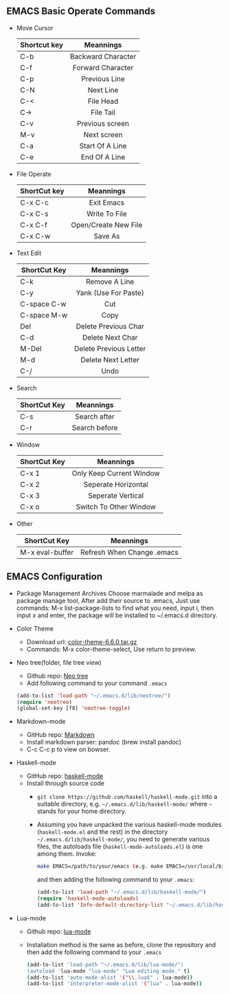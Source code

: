 ## EMACS Basic Operate Commands

- Move Cursor

  | Shortcut key        | Meannings                 |
  | ------------------  |:--------------------:     |
  | C-b                 | Backward Character        |
  | C-f                 | Forward Character         |
  | C-p                 | Previous Line             |
  | C-N                 | Next Line                 |
  | C-<                 | File Head                 |
  | C->                 | File Tail                 |
  | C-v                 | Previous screen           |
  | M-v                 | Next screen               |
  | C-a                 | Start Of A Line           |
  | C-e                 | End Of A Line             |

  
- File Operate

  | ShortCut key        | Meannings                 |
  | ------------------- |:-----------------------:  |
  | C-x C-c             | Exit Emacs                |
  | C-x C-s             | Write To File             |
  | C-x C-f             | Open/Create New File      |
  | C-x C-w             | Save As                   |
  
  
- Text Edit

  | ShortCut Key        | Meannings                 |
  | ------------------- |:------------------------: |
  | C-k                 | Remove A Line             |
  | C-y                 | Yank (Use For Paste)      |
  | C-space C-w         | Cut                       |
  | C-space M-w         | Copy                      |
  | Del                 | Delete Previous Char      |
  | C-d                 | Delete Next Char          |
  | M-Del               | Delete Previous Letter    |
  | M-d                 | Delete Next Letter        |
  | C-/                 | Undo                      |
  
  
- Search  
  
  | ShortCut Key        | Meannings                 |
  | ------------------- |:------------------------: |
  | C-s                 | Search after              |
  | C-r                 | Search before             |
  
  
- Window


  | ShortCut Key        | Meannings                 |
  | ------------------  |:------------------------: |
  | C-x 1               | Only Keep Current Window  |
  | C-x 2               | Seperate Horizontal       |
  | C-x 3               | Seperate Vertical         |
  | C-x o               | Switch To Other Window    |

- Other
 
  | ShortCut Key        | Meannings                 |
  | ------------------  |:------------------------: |
  | M-x eval-buffer     | Refresh When Change .emacs|
  
  
## EMACS Configuration

- Package Management Archives
Choose marmalade and melpa as package manage tool, After add their source to .emacs, Just use commands: M-x list-package-lists to find what you need, input i, then input x and enter, the package will be installed to ~/.emacs.d directory.


- Color Theme
  - Download url: [color-theme-6.6.0.tar.gz](http://ftp.twaren.net/Unix/NonGNU/color-theme/color-theme-6.6.0.tar.gz)
  - Commands: M-x color-theme-select, Use return to preview.

- Neo tree(folder, file tree view)
  - Github repo: [Neo tree](https://github.com/jaypei/emacs-neotree)
  - Add following command to your command `.emacs`
  
  ```el
  (add-to-list 'load-path "~/.emacs.d/lib/neotree/")
  (require 'neotree)
  (global-set-key [f8] 'neotree-toggle)
  ```

- Markdown-mode
  - GitHub repo: [Markdown](https://github.com/jrblevin/markdown-mode)
  - Install markdown parser: pandoc (brew install pandoc)
  - C-c C-c p to view on bowser. 
  
- Haskell-mode
  - GitHub repo: [haskell-mode](https://github.com/haskell/haskell-mode)
  - Install through source code
    - `git clone https://github.com/haskell/haskell-mode.git` into a suitable directory, e.g. `~/.emacs.d/lib/haskell-mode/` where `~` stands for your home directory.
		
    - Assuming you have unpacked the various haskell-mode modules (`haskell-mode.el` and the rest) in the directory `~/.emacs.d/lib/haskell-mode/`, you need to generate various files, the autoloads file (`haskell-mode-autoloads.el`) is one among them. Invoke:
	  
	  ```bash
	  make EMACS=/path/to/your/emacs (e.g. make EMACS=/usr/local/bin/emacs)
	  ```
	  and then adding the following command to your `.emacs`:
	  ```el
	  (add-to-list 'load-path "~/.emacs.d/lib/haskell-mode/")
	  (require 'haskell-mode-autoloads)
	  (add-to-list 'Info-default-directory-list "~/.emacs.d/lib/haskell-mode/")
	  ```
- Lua-mode
  - Github repo: [lua-mode](https://github.com/immerrr/lua-mode/)
  - Installation method is the same as before, clone the repository and then add the following command to your `.emacs`
    
	```bash
	(add-to-list 'load-path "~/.emacs.d/lib/lua-mode/")	
	(autoload 'lua-mode "lua-mode" "Lua editing mode." t)
	(add-to-list 'auto-mode-alist '("\\.lua$" . lua-mode))
	(add-to-list 'interpreter-mode-alist '("lua" . lua-mode))
	```
